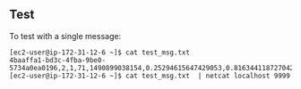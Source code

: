 ## Test
To test with a single message:
```
[ec2-user@ip-172-31-12-6 ~]$ cat test_msg.txt 
4baaffa1-bd3c-4fba-9be0-5734a0ea0196,2,1,71,1490899038154,0.25294615647429053,0.8163441187270423,0.4671195585443785
[ec2-user@ip-172-31-12-6 ~]$ cat test_msg.txt  | netcat localhost 9999
```

